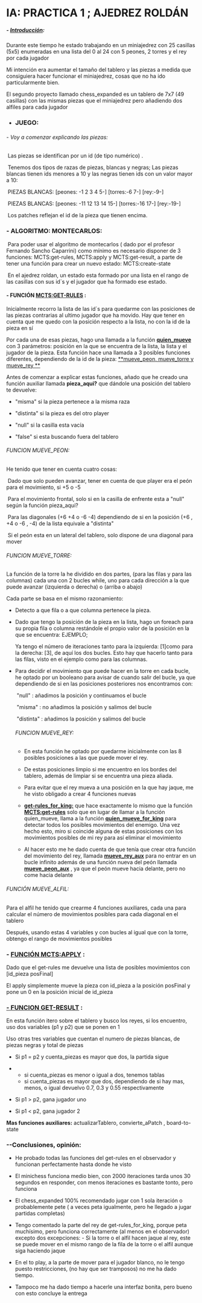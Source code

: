 # IA: PRACTICA 1 ;  AJEDREZ ROLDÁN

##### -  <u>Introducción</u>:  

Durante este tiempo he estado trabajando en un miniajedrez con 25 casillas (5x5) enumeradas en una lista del 0 al 24 con 5 peones, 2 torres y el rey por cada jugador

Mi intención era aumentar el tamaño del tablero y las piezas a medida que consiguiera hacer funcionar el miniajedrez, cosas que no ha ido particularmente bien.

El segundo proyecto llamado chess_expanded es un tablero de 7x7 (49 casillas)  con las mismas piezas que el miniajedrez pero añadiendo dos alfiles para cada jugador



- ### JUEGO:

###### - Voy a comenzar explicando las piezas: 

​	Las piezas se identifican por un id (de tipo numérico) .

​	Tenemos dos tipos de razas de piezas, blancas y negras; Las piezas blancas tienen ids menores a 10 y las 	negras tienen ids con un valor mayor a 10:

​	PIEZAS BLANCAS: [peones:  -1 2 3 4 5-]  [torres:-6 7-] [rey:-9-]

​	PIEZAS BLANCAS: [peones:  -11 12 13 14 15-]  [torres:-16 17-] [rey:-19-]

<!--para el chess_expanded las piezas blancas tienen id´s menores a 20 y las negras id´s mayores a 20  (mismo estilo al minichess) -->

​	Los patches reflejan el id de la pieza que tienen encima.

### - ALGORITMO: MONTECARLOS:

​	Para poder usar el algoritmo de montecarlos ( dado por el profesor Fernando Sancho Caparrini) como 	   	mínimo es necesario disponer de 3 funciones: MCTS:get-rules, MCTS:apply y MCTS:get-result, a parte de 	tener una función para crear un nuevo estado: MCTS:create-state

​	En el ajedrez roldan, un estado esta formado por una lista en el rango de las casillas con sus id`s y el 	     	jugador que ha formado ese estado.

<!--para traducir la práctica iré explicando estas funciones a la vez que sus respectivas funciones auxiliares según el orden en el que se vayan llamando-->

#### - FUNCIÓN **<u>MCTS:GET-RULES</u>** :

Inicialmente recorro la lista de las id´s para quedarme con las posiciones de las piezas contrarias al ultimo jugador que ha movido. Hay que tener en cuenta que me quedo con la posición respecto a la lista, no con la id de la pieza en sí

Por cada una de esas piezas, hago una llamada a la función **<u>quien_mueve</u>** con 3 parámetros: posición en la que se encuentra de la lista, la lista y el jugador de la pieza. Esta función hace una llamada a 3 posibles funciones diferentes, dependiendo de la id de la pieza: <u>**mueve_peon, mueve_torre y mueve_rey **</u>

<!-- para chess_expanded tengo incluido la funcion mueve_alfil -->

Antes de comenzar a explicar estas funciones, añado que he creado una función auxiliar llamada **pieza_aqui?** que dándole una posición del tablero te devuelve:

- "misma" si la pieza pertenece a la misma raza

- "distinta" si la pieza es del otro player

- "null" si la casilla esta vacía

- "false" si esta buscando fuera del tablero

###### FUNCION MUEVE_PEON: 

He tenido que tener en cuenta cuatro cosas: 

​	Dado que solo pueden avanzar, tener en cuenta de que player era el peón para el movimiento, si +5 o -5

​	Para el movimiento frontal, solo si en la casilla de enfrente esta a "null" según la función pieza_aqui?

​	Para las diagonales (+6 +4 o -6 -4) dependiendo de si en la posición (+6 , +4 o -6 , -4) de la lista equivale a 	"distinta"

​	Si el peón esta en un lateral del tablero, solo dispone de una diagonal para mover

###### FUNCION MUEVE_TORRE:

La función de la torre la he dividido en dos partes, (para las filas y para las columnas) cada una con 2 bucles while, uno para cada dirección a la que puede avanzar (izquierda o derecha) o (arriba o abajo)

Cada parte se basa en el mismo razonamiento: 

- Detecto a que fila o a que columna pertenece la pieza.

- Dado que tengo la posición de la pieza en la lista, hago un foreach para su propia fila o columna restándole el propio valor de la posición en la que se encuentra:  EJEMPLO;

  <!-- pos pieza = 11 || pertenece a la fila [10 11 12 13 14] || aplicando el foreach: [-1 0 +1 +2 +3] -->

  Ya tengo el número de iteraciones tanto para la izquierda: [1]como para la derecha: [3], de aquí los dos bucles. Esto hay que hacerlo tanto para las filas, visto en el ejemplo como para las columnas.

- Para decidir el movimiento que puede hacer en la torre en cada bucle, he optado por un booleano para avisar de cuando salir del bucle, ya que dependiendo de si en las posiciones posteriores nos encontramos con:

  ​				 "null" : añadimos la posición y continuamos el bucle

  ​				 "misma" : no añadimos la posición y salimos del bucle

  ​				  "distinta" : añadimos la posición y salimos del bucle

  

  ###### FUNCION MUEVE_REY:

  <!--Probablemente la función que hace que me pete el programa -->

  - En esta función he optado por quedarme inicialmente con las 8 posibles posiciones a las que puede mover el rey.

  - De estas posiciones limpio si me encuentro en los bordes del tablero, además de limpiar si se encuentra una pieza aliada.

  - Para evitar que el rey mueva a una posición en la que hay jaque, me he visto obligado a crear 4 funciones nuevas
  - **<u>get-rules_for_king:</u>** que hace exactamente lo mismo que la función **<u>MCTS:get-rules</u>** solo que en lugar de llamar a la función quien_mueve, llama a la función **<u>quien_mueve_for_king</u>** para detectar todos los posibles movimientos del enemigo. Una vez hecho  esto, miro si coincide alguna de estas posiciones con los movimientos posibles de mi rey para así eliminar el movimiento
  - Al hacer esto me he dado cuenta de que tenía que crear otra función del movimiento del rey, llamada **<u>mueve_rey_aux</u>** para no entrar en un bucle infinito además de una función nueva del peón llamada **<u>mueve_peon_aux</u>** , ya que el peón mueve hacia delante, pero no come hacia delante



###### FUNCIÓN MUEVE_ALFIL: 

Para el alfil he tenido que crearme 4 funciones auxiliares, cada una para calcular el número de movimientos posibles para cada diagonal en el tablero

<!-- las funciones son un poco costosas -->

Después, usando estas 4 variables y con bucles al igual que con la torre, obtengo el rango de movimientos posibles





### - **<u>FUNCIÓN MCTS:APPLY</u>** :

Dado que el get-rules me devuelve una lista de posibles movimientos con [id_pieza posFinal]

El apply simplemente mueve la pieza con id_pieza a la posición posFinal y pone un 0 en la posición inicial de id_pieza





### **<u>- FUNCION GET-RESULT</u>** : 

<!--La función que mas fallos me ha saltado -->

En esta función itero sobre el tablero y busco los reyes, si los encuentro, uso dos variables (p1 y p2) que se ponen en 1 

Uso otras tres variables que cuentan el numero de piezas blancas, de piezas negras y total de piezas

- Si p1 = p2 y cuenta_piezas es mayor que dos, la partida sigue

- -  si cuenta_piezas es menor o igual a dos, tenemos tablas
  - si cuenta_piezas es mayor que dos, dependiendo de si hay mas, menos, o igual devuelvo 0.7, 0.3 y 0.55 respectivamente

- Si p1 > p2,  gana jugador uno 
- Si p1 < p2,  gana jugador 2

<!-- He intentado llamar a mueve_rey con la posicion de los reyes para saber si alguno estaba ahogado, pero me daba problemas y decidí quitarlo -->

**Mas funciones auxiliares:** actualizarTablero,  convierte_aPatch  , board-to-state



### --Conclusiones, opinión:

- He probado todas las funciones del get-rules en el observador y funcionan perfectamente hasta donde he visto

- El minichess funciona medio bien, con 2000 iteraciones tarda unos 30 segundos en responder, con menos iteraciones es bastante tonto, pero funciona
- El chess_expanded 100% recomendado jugar con 1 sola iteración o probablemente pete ( a veces peta igualmente, pero he llegado a jugar partidas completas)

- Tengo comentado la parte del rey de get-rules_for_king, porque peta muchísimo, pero funciona correctamente (al menos en el observador) excepto dos excepciones:
  		-  Si la torre o el alfil hacen jaque al rey, este se puede mover en el mismo rango de la fila de la 			torre o el alfil aunque siga haciendo jaque
- En el to play, a la parte de mover para el jugador blanco, no le tengo puesto restricciones, (no hay que ser tramposos) no me ha dado tiempo.
- Tampoco me ha dado tiempo a hacerle una interfaz bonita, pero bueno con esto concluye la entrega






